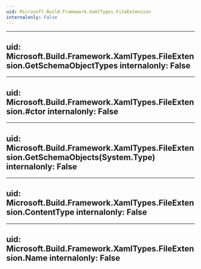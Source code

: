 ```yaml
---
uid: Microsoft.Build.Framework.XamlTypes.FileExtension
internalonly: False
---
```


---
uid: Microsoft.Build.Framework.XamlTypes.FileExtension.GetSchemaObjectTypes
internalonly: False
---

---
uid: Microsoft.Build.Framework.XamlTypes.FileExtension.#ctor
internalonly: False
---

---
uid: Microsoft.Build.Framework.XamlTypes.FileExtension.GetSchemaObjects(System.Type)
internalonly: False
---

---
uid: Microsoft.Build.Framework.XamlTypes.FileExtension.ContentType
internalonly: False
---

---
uid: Microsoft.Build.Framework.XamlTypes.FileExtension.Name
internalonly: False
---
